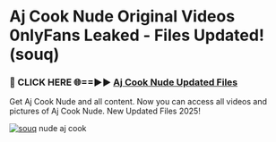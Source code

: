 # Aj Cook Nude Original Videos 0nlyFans Leaked - Files Updated! (souq)

<h3>🔴 CLICK HERE 🌐==►► <a href="https://tinyurl.com/yrmya6cz" rel="nofollow">Aj Cook Nude Updated Files</a></h3>

Get Aj Cook Nude and all content. Now you can access all videos and pictures of Aj Cook Nude. New Updated Files 2025!

[![souq](https://i.imgur.com/FMdXYCs.gif)](https://tinyurl.com/yrmya6cz)
nude aj cook